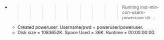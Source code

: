 * >>>>>>>>> Running inst-min-con-users-poweruser.sh ...
  * Created poweruser: Username/pwd = poweruser/poweruser.
  * Disk size = 1083652K. Space Used = 36K. Runtime = 00:00:00:00.
